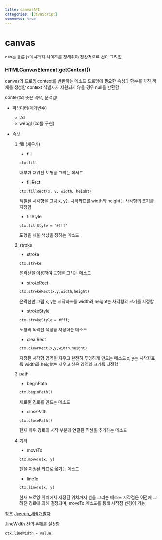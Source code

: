 ```yaml
---
title: canvasAPI
categories: [JavaScript]
comments: true
---
```


# canvas
css는 물론 js에서까지 사이즈를 정해줘야 정상적으로 선이 그려짐

### HTMLCanvasElement.getContext()
canvas의 드로잉 context를 반환하는 메소드
드로잉에 필요한 속성과 함수를 가진 객체를 생성함
context 식별자가 지원되지 않을 경우 null을 반환함

context의 뜻은 맥락, 문맥임!

- 파라미터(매개변수)
    - 2d
    - webgl (3d를 구현)

- 속성
    1. fill (채우기)
        - fill
        ```
        ctx.fill
        ```
        내부가 채워진 도형을 그리는 메서드

        - fillRect
        ```
        ctx.fillRect(x, y, width, height)
        ```
        색칠된 사각형을 그림
        x, y는 시작좌표를 width와 height는 사각형의 크기를 지정함

        - fillStyle
        ```
        ctx.fillStyle = '#fff'
        ```
        도형을 채울 색상을 정하는 메소드

    2. stroke
        - stroke
        ```
        ctx.stroke
        ```
        윤곽선을 이용하여 도형을 그리는 메소드

        - strokeRect
        ```
        ctx.strokeRect(x,y,width,height)
        ```
        윤곽선만 그림
        x, y는 시작좌표를 width와 height는 사각형의 크기를 지정함

        - strokeStyle
        ```
        ctx.strokeStyle = #fff;
        ```
        도형의 외곽선 색상을 지정하는 메소드

        - clearRect
        ```
        ctx.clearRect(x,y,width,height)
        ```
        지정된 사각형 영역을 지우고 완전히 투명하게 만드는 메소드
        x, y는 시작좌표를 width와 height는 지우고 싶은 영역의 크기를 지정함

    3. path
        - beginPath
        ```
        ctx.beginPath()
        ```
        새로운 경로를 만드는 메소드

        - closePath
        ```
        ctx.closePath()
        ```
        현재 하위 경로의 시작 부분과 연결된 직선을 추가하는 메소드

    4. 기타
        - moveTo
        ```
        ctx.moveTo(x, y)
        ```
        펜을 지정된 좌표로 옮기는 메소드
    
        - lineTo
        ```
        ctx.lineTo(x, y)
        ```
        현재 드로잉 위치에서 지정된 위치까지 선을 그리는 메소드
        시작점은 이전에 그려진 경로에 의해 결정되며, moveTo 메소드를 통해 시작점 변경이 가능


참조 [Jaeeun_새싹개발자](https://blog.naver.com/jaeeun_98/222098143439 '네이버 블로그')


.lineWidth
선의 두께를 설정함

```
ctx.lineWidth = value;
```